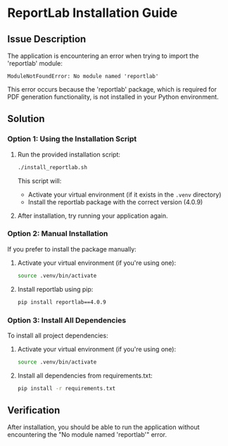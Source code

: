 # ReportLab Installation Guide

## Issue Description

The application is encountering an error when trying to import the 'reportlab' module:

```
ModuleNotFoundError: No module named 'reportlab'
```

This error occurs because the 'reportlab' package, which is required for PDF generation functionality, is not installed in your Python environment.

## Solution

### Option 1: Using the Installation Script

1. Run the provided installation script:
   ```bash
   ./install_reportlab.sh
   ```

   This script will:
   - Activate your virtual environment (if it exists in the `.venv` directory)
   - Install the reportlab package with the correct version (4.0.9)

2. After installation, try running your application again.

### Option 2: Manual Installation

If you prefer to install the package manually:

1. Activate your virtual environment (if you're using one):
   ```bash
   source .venv/bin/activate
   ```

2. Install reportlab using pip:
   ```bash
   pip install reportlab==4.0.9
   ```

### Option 3: Install All Dependencies

To install all project dependencies:

1. Activate your virtual environment (if you're using one):
   ```bash
   source .venv/bin/activate
   ```

2. Install all dependencies from requirements.txt:
   ```bash
   pip install -r requirements.txt
   ```

## Verification

After installation, you should be able to run the application without encountering the "No module named 'reportlab'" error.